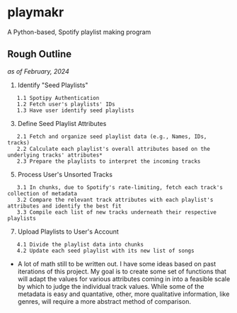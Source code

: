 # playmakr
A Python-based, Spotify playlist making program

## Rough Outline
_as of February, 2024_

1. Identify "Seed Playlists"
```
   1.1 Spotipy Authentication
   1.2 Fetch user's playlists' IDs
   1.3 Have user identify seed playlists
```

3. Define Seed Playlist Attributes
```
   2.1 Fetch and organize seed playlist data (e.g., Names, IDs, tracks)
   2.2 Calculate each playlist's overall attributes based on the underlying tracks' attributes*
   2.3 Prepare the playlists to interpret the incoming tracks
```

5. Process User's Unsorted Tracks
```
   3.1 In chunks, due to Spotify's rate-limiting, fetch each track's collection of metadata
   3.2 Compare the relevant track attributes with each playlist's attributes and identify the best fit
   3.3 Compile each list of new tracks underneath their respective playlists
```

7. Upload Playlists to User's Account
```
   4.1 Divide the playlist data into chunks
   4.2 Update each seed playlist with its new list of songs
```

* A lot of math still to be written out. I have some ideas based on past iterations of this project. My goal is to create some set of functions that will adapt the values for various attributes coming in into a feasible scale by which to judge the individual track values. While some of the metadata is easy and quantative, other, more qualitative information, like genres, will require a more abstract method of comparison.
